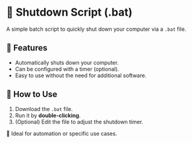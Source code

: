 # 🔌 Shutdown Script (.bat)

A simple batch script to quickly shut down your computer via a `.bat` file.

## 🚀 Features
- Automatically shuts down your computer.
- Can be configured with a timer (optional).
- Easy to use without the need for additional software.

## 📜 How to Use
1. Download the `.bat` file.
2. Run it by **double-clicking**.
3. (Optional) Edit the file to adjust the shutdown timer.

📌 Ideal for automation or specific use cases.
